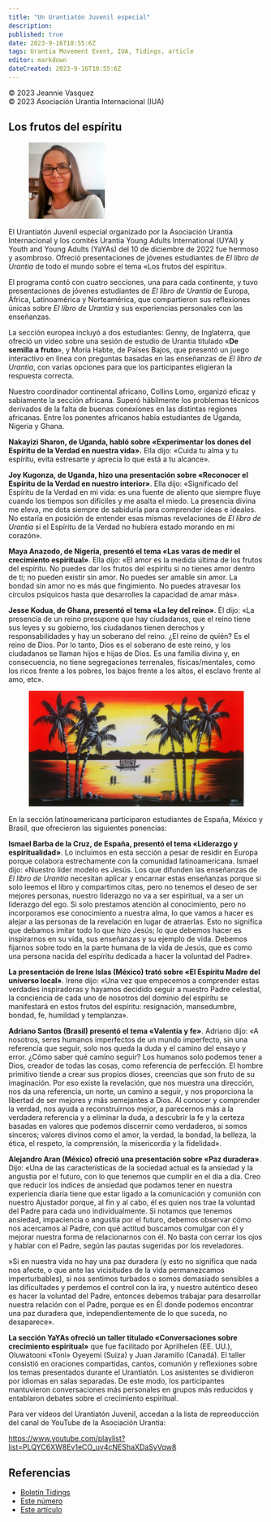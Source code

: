 ```yaml
---
title: "Un Urantiatón Juvenil especial"
description: 
published: true
date: 2023-9-16T10:55:6Z
tags: Urantia Movement Event, IUA, Tidings, article
editor: markdown
dateCreated: 2023-9-16T10:55:6Z
---
```


<p class="v-card v-sheet theme--light gray lighten-3 px-2">© 2023 Jeannie Vasquez<br>© 2023 Asociación Urantia Internacional (IUA)</p>


## Los frutos del espíritu

<figure id="Figure_1" class="image urantiapedia image-style-align-left">
<img src="/image/article/IUA_Tidings/Jeannie_Vazquez-150x150.jpg">
</figure>

El Urantiatón Juvenil especial organizado por la Asociación Urantia Internacional y los comités Urantia Young Adults International (UYAI) y Youth and Young Adults (YaYAs) del 10 de diciembre de 2022 fue hermoso y asombroso. Ofreció presentaciones de jóvenes estudiantes de _El libro de Urantia_ de todo el mundo sobre el tema «Los frutos del espíritu».

El programa contó con cuatro secciones, una para cada continente, y tuvo presentaciones de jóvenes estudiantes de _El libro de Urantia_ de Europa, África, Latinoamérica y Norteamérica, que compartieron sus reflexiones únicas sobre _El libro de Urantia_ y sus experiencias personales con las enseñanzas.

La sección europea incluyó a dos estudiantes: Genny, de Inglaterra, que ofreció un vídeo sobre una sesión de estudio de Urantia titulado «**De semilla a fruto**», y Moria Habte, de Países Bajos, que presentó un juego interactivo en línea con preguntas basadas en las enseñanzas de _El libro de Urantia_, con varias opciones para que los participantes eligieran la respuesta correcta.

Nuestro coordinador continental africano, Collins Lomo, organizó eficaz y sabiamente la sección africana. Superó hábilmente los problemas técnicos derivados de la falta de buenas conexiones en las distintas regiones africanas. Entre los ponentes africanos había estudiantes de Uganda, Nigeria y Ghana.

**Nakayizi Sharon, de Uganda, habló sobre «Experimentar los dones del Espíritu de la Verdad en nuestra vida».** Ella dijo: «Cuida tu alma y tu espíritu, evita estresarte y aprecia lo que está a tu alcance».

**Joy Kugonza, de Uganda, hizo una presentación sobre «Reconocer el Espíritu de la Verdad en nuestro interior»**. Ella dijo: «Significado del Espíritu de la Verdad en mi vida: es una fuente de aliento que siempre fluye cuando los tiempos son difíciles y me asalta el miedo. La presencia divina me eleva, me dota siempre de sabiduría para comprender ideas e ideales. No estaría en posición de entender esas mismas revelaciones de _El libro de Urantia_ si el Espíritu de la Verdad no hubiera estado morando en mi corazón».

**Maya Anazodo, de Nigeria, presentó el tema «Las varas de medir el crecimiento espiritual»**. Ella dijo: «El amor es la medida última de los frutos del espíritu. No puedes dar los frutos del espíritu si no tienes amor dentro de ti; no pueden existir sin amor. No puedes ser amable sin amor. La bondad sin amor no es más que fingimiento. No puedes atravesar los círculos psíquicos hasta que desarrolles la capacidad de amar más».

**Jesse Kodua, de Ghana, presentó el tema «La ley del reino»**. Él dijo: «La presencia de un reino presupone que hay ciudadanos, que el reino tiene sus leyes y su gobierno, los ciudadanos tienen derechos y responsabilidades y hay un soberano del reino. ¿El reino de quién? Es el reino de Dios. Por lo tanto, Dios es el soberano de este reino, y los ciudadanos se llaman hijos e hijas de Dios. Es una familia divina y, en consecuencia, no tiene segregaciones terrenales, físicas/mentales, como los ricos frente a los pobres, los bajos frente a los altos, el esclavo frente al amo, etc».

<figure id="Figure_2" class="image urantiapedia image-style-align-left">
<img src="/image/article/IUA_Tidings/sunset-e1424827694506.jpg">
</figure>

En la sección latinoamericana participaron estudiantes de España, México y Brasil, que ofrecieron las siguientes ponencias:

**Ismael Barba de la Cruz, de España, presentó el tema «Liderazgo y espiritualidad»**. Lo incluimos en esta sección a pesar de residir en Europa porque colabora estrechamente con la comunidad latinoamericana. Ismael dijo: «Nuestro líder modelo es Jesús. Los que difunden las enseñanzas de _El libro de Urantia_ necesitan aplicar y encarnar estas enseñanzas porque si solo leemos el libro y compartimos citas, pero no tenemos el deseo de ser mejores personas, nuestro liderazgo no va a ser espiritual, va a ser un liderazgo del ego. Si solo prestamos atención al conocimiento, pero no incorporamos ese conocimiento a nuestra alma, lo que vamos a hacer es alejar a las personas de la revelación en lugar de atraerlas. Esto no significa que debamos imitar todo lo que hizo Jesús; lo que debemos hacer es inspirarnos en su vida, sus enseñanzas y su ejemplo de vida. Debemos fijarnos sobre todo en la parte humana de la vida de Jesús, que es como una persona nacida del espíritu dedicada a hacer la voluntad del Padre».

**La presentación de Irene Islas (México) trató sobre «El Espíritu Madre del universo local»**. Irene dijo: «Una vez que empecemos a comprender estas verdades inspiradoras y hayamos decidido seguir a nuestro Padre celestial, la conciencia de cada uno de nosotros del dominio del espíritu se manifestará en estos frutos del espíritu: resignación, mansedumbre, bondad, fe, humildad y templanza».

**Adriano Santos (Brasil) presentó el tema «Valentía y fe»**. Adriano dijo: «A nosotros, seres humanos imperfectos de un mundo imperfecto, sin una referencia que seguir, solo nos queda la duda y el camino del ensayo y error. ¿Cómo saber qué camino seguir? Los humanos solo podemos tener a Dios, creador de todas las cosas, como referencia de perfección. El hombre primitivo tiende a crear sus propios dioses, creencias que son fruto de su imaginación. Por eso existe la revelación, que nos muestra una dirección, nos da una referencia, un norte, un camino a seguir, y nos proporciona la libertad de ser mejores y más semejantes a Dios. Al conocer y comprender la verdad, nos ayuda a reconstruirnos mejor, a parecernos más a la verdadera referencia y a eliminar la duda, a descubrir la fe y la certeza basadas en valores que podemos discernir como verdaderos, si somos sinceros; valores divinos como el amor, la verdad, la bondad, la belleza, la ética, el respeto, la comprensión, la misericordia y la fidelidad».

**Alejandro Aran (México) ofreció una presentación sobre «Paz duradera»**. Dijo: «Una de las características de la sociedad actual es la ansiedad y la angustia por el futuro, con lo que tenemos que cumplir en el día a día. Creo que reducir los índices de ansiedad que podamos tener en nuestra experiencia diaria tiene que estar ligado a la comunicación y comunión con nuestro Ajustador porque, al fin y al cabo, él es quien nos trae la voluntad del Padre para cada uno individualmente. Si notamos que tenemos ansiedad, impaciencia o angustia por el futuro, debemos observar cómo nos acercamos al Padre, con qué actitud buscamos comulgar con él y mejorar nuestra forma de relacionarnos con él. No basta con cerrar los ojos y hablar con el Padre, según las pautas sugeridas por los reveladores.

»Si en nuestra vida no hay una paz duradera (y esto no significa que nada nos afecte, o que ante las vicisitudes de la vida permanezcamos imperturbables), si nos sentimos turbados o somos demasiado sensibles a las dificultades y perdemos el control con la ira, y nuestro auténtico deseo es hacer la voluntad del Padre, entonces debemos trabajar para desarrollar nuestra relación con el Padre, porque es en Él donde podemos encontrar una paz duradera que, independientemente de lo que suceda, no desaparece».

**La sección YaYAs ofreció un taller titulado «Conversaciones sobre crecimiento espiritual»** que fue facilitado por Aprilhelen (EE. UU.), Oluwatooni «Toni» Oyeyemi (Suiza) y Juan Jaramillo (Canadá). El taller consistió en oraciones compartidas, cantos, comunión y reflexiones sobre los temas presentados durante el Urantiatón. Los asistentes se dividieron por idiomas en salas separadas. De este modo, los participantes mantuvieron conversaciones más personales en grupos más reducidos y entablaron debates sobre el crecimiento espiritual.

Para ver vídeos del Urantiatón Juvenil, accedan a la lista de repreoducción del canal de YouTube de la Asociación Urantia: 

https://www.youtube.com/playlist?list=PLQYC6XW8Ev1eCO_uv4cNEShaXDaSyVqw8

## Referencias

- [Boletín Tidings](https://urantia-association.org/acerca-del-boletin-tidings/?lang=es)
- [Este número](https://urantia-association.org/newsletter/tidings-marzo-2023/?lang=es)
- [Este artículo](https://urantia-association.org/un-urantiaton-juvenil-especial/?lang=es)

